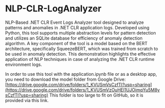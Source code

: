 # NLP-CLR-LogAnalyzer
NLP-Based .NET CLR Event Logs Analyzer tool designed to analyze patterns and anomalies in .NET CLR application logs. Developed using Python, this tool supports multiple abstraction levels for pattern detection and utilizes an SQLite database for efficiency of anomaly detection algorithm. A key component of the tool is a model based on the BERT architecture, specifically SqueezeBERT, which was trained from scratch to be used in anomaly detection. This demonstration highlights the effective application of NLP techniques in case of analyzing the .NET CLR runtime environment logs.


In order to use this tool with the application.ipynb file or as a desktop app, you need to download the model folder from Google Drive: [https://drive.google.com/drive/folders/1_KVUSmVsCzfTI?usp=sharing](https://drive.google.com/drive/folders/1_KVUSmVzOuHEI1UJOimqYu5M8ysCzfTI?usp=sharing)
This folder is too large to fit on GitHub, so it is provided via this link.
